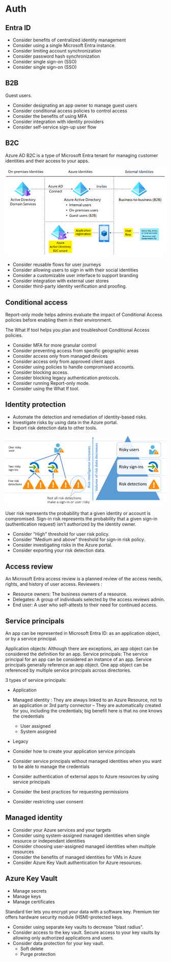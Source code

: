 # Auth

## Entra ID
- Consider benefits of centralized identity management
- Consider using a single Microsoft Entra instance.
- Consider limiting account synchronization
- Consider password hash synchronization
- Consider single sign-on (SSO)
- Consider single sign-on (SSO)

## B2B
Guest users.

- Consider designating an app owner to manage guest users
- Consider conditional access policies to control access
- Consider the benefits of using MFA
- Consider integration with identity providers
- Consider self-service sign-up user flow

## B2C
Azure AD B2C is a type of Microsoft Entra tenant for managing customer identities and their access to your apps.

![B2C](img/b2c.png)

- Consider reusable flows for user journeys
- Consider allowing users to sign in with their social identities
- Consider a customizable user interface to support branding
- Consider integration with external user stores
- Consider third-party identity verification and proofing.

## Conditional access

Report-only mode helps admins evaluate the impact of Conditional Access policies before enabling them in their environment.

The What If tool helps you plan and troubleshoot Conditional Access policies.

- Consider MFA for more granular control
- Consider preventing access from specific geographic areas
- Consider access only from managed devices
- Consider access only from approved client apps
- Consider using policies to handle compromised accounts.
- Consider blocking access.
- Consider blocking legacy authentication protocols.
- Consider running Report-only mode.
- Consider using the What If tool.

## Identity protection

- Automate the detection and remediation of identity-based risks.
- Investigate risks by using data in the Azure portal.
- Export risk detection data to other tools.

![risk](img/risk-detections.png)

User risk represents the probability that a given identity or account is compromised.
Sign-in risk represents the probability that a given sign-in (authentication request) isn't authorized by the identity owner.

- Consider "High" threshold for user risk policy.
- Consider "Medium and above" threshold for sign-in risk policy.
- Consider investigating risks in the Azure portal.
- Consider exporting your risk detection data.

## Access review
An Microsoft Entra access review is a planned review of the access needs, rights, and history of user access.
Reviewers : 
- Resource owners: The business owners of a resource.
- Delegates: A group of individuals selected by the access reviews admin.
- End user: A user who self-attests to their need for continued access.

## Service principals

An app can be represented in Microsoft Entra ID: as an application object, or by a service principal.

Application objects: Although there are exceptions, an app object can be considered the definition for an app. 
Service principals: The service principal for an app can be considered an instance of an app. Service principals generally reference an app object. One app object can be referenced by multiple service principals across directories.

3 types of service principals:
- Application
- Managed identity : They are always linked to an Azure Resource, not to an application or 3rd party connector – They are automatically created for you, including the credentials; big benefit here is that no one knows the credentials
    - User assigned
    - System assigned
- Legacy

- Consider how to create your application service principals
- Consider service principals without managed identities when you want to be able to manage the credentials
- Consider authentication of external apps to Azure resources by using service principals
- Consider the best practices for requesting permissions
- Consider restricting user consent

## Managed identity

- Consider your Azure services and your targets
- Consider using system-assigned managed identities when single resource or independant identities
- Consider choosing user-assigned managed identities when multiple resources
- Consider the benefits of managed identities for VMs in Azure
- Consider Azure Key Vault authentication for Azure resources.

## Azure Key Vault
- Manage secrets
- Manage keys
- Manage certificates

Standard tier lets you encrypt your data with a software key.
Premium tier offers hardware security module (HSM)-protected keys.

- Consider using separate key vaults to decrease "blast radius".
- Consider access to the key vault. Secure access to your key vaults by allowing only authorized applications and users.
- Consider data protection for your key vault.
    - Soft delete
    - Purge protection